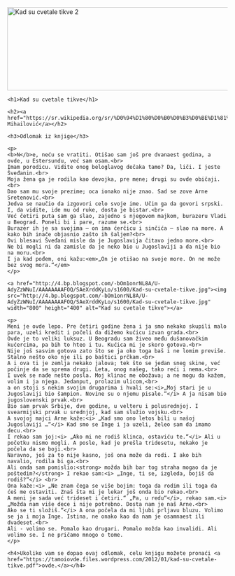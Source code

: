 <!DOCTYPE html>
<html>
<head>
	<meta charset="utf-8">
	<title>Domaći</title>
</head>
<body>
	<a href="http://www.laguna.rs/_img/korice/2781/kad_su_cvetale_tikve-dragoslav_mihailovic_v.jpg"> <img src="http://www.laguna.rs/_img/korice/2781/kad_su_cvetale_tikve-dragoslav_mihailovic_v.jpg" width="800" height="190" alt="Kad su cvetale tikve 2"> </a>


	<h1>Kad su cvetale tikve</h1>

	<h2><a href="https://sr.wikipedia.org/sr/%D0%94%D1%80%D0%B0%D0%B3%D0%BE%D1%81%D0%BB%D0%B0%D0%B2_%D0%9C%D0%B8%D1%85%D0%B0%D0%B8%D0%BB%D0%BE%D0%B2%D0%B8%D1%9B">Dragoslav Mihailović</a></h2>

	<h3>Odlomak iz knjige</h3>

	<p>
	<b>N</b>e, neću se vratiti. Otišao sam još pre dvanaest godina, a ovde, u Estersundu, već sam osam.<br>
	Imam porodicu. Vidite onog beloglavog dečaka tamo? Da, liči. I jeste Šveđanin.<br> 
	Moja žena ga je rodila kao devojka, pre mene; drugi su ovde običaji. <br>
	Dao sam mu svoje prezime; oca ionako nije znao. Sad se zove Arne Sretenović.<br>
	Jedva se naučio da izgovori celo svoje ime. Učim ga da govori srpski. I, da vidite, ide mu od ruke, dosta je bistar.<br>
	Već četiri puta sam ga slao, zajedno s njegovom majkom, burazeru Vladi u Beograd. Poneli bi i pare, razume se.<br>
	Burazer ih je sa svojima – on ima ćerčicu i sinčića – slao na more. A kako bih inače objasnio zašto ih šaljem?<br>
	Ovi blesavi Šveđani misle da je Jugoslavija čitavo jedno more.<br>
	Ne bi mogli ni da zamisle da je neko bio u Jugoslaviji a da nije bio na moru.<br>
	I ja kad pođem, oni kažu:<em>„On je otišao na svoje more. On ne može bez svog mora.“</em> 
	</p>

	<a href="http://4.bp.blogspot.com/-bOm1onrNL8A/U-AdyZzWNuI/AAAAAAAAFOQ/SAeXrddKyLo/s1600/Kad-su-cvetale-tikve.jpg"><img src="http://4.bp.blogspot.com/-bOm1onrNL8A/U-AdyZzWNuI/AAAAAAAAFOQ/SAeXrddKyLo/s1600/Kad-su-cvetale-tikve.jpg" width="800" height="400" alt="Kad su cvetale tikve"></a>

	<p>
	Meni je ovde lepo. Pre četiri godine žena i ja smo nekako skupili malo para, uzeli kredit i počeli da dižemo kućicu izvan grada.<br>
	Ovde je to veliki luksuz. U Beogradu sam živeo među dušanovačkim kućercima, pa bih to hteo i tu. Kućica mi je skoro gotova.<br>
	Nije još sasvim gotova zato što se ja oko toga baš i ne lomim previše. Stalno nešto oko nje ili po baštici prčkam.<br>
	A i ova ti je zemlja nekako jalova; tek što se jedan sneg skine, već počinje da se sprema drugi. Leta, onog našeg, tako reći i nema.<br>
	I uvek se nađe nešto posla. Moj klinac me obožava; a ne mogu da kažem, volim i ja njega. Jedanput, prolazim ulicom,<br>
	a on stoji s nekim svojim drugarima i hvali se:<i>„Moj stari je u Jugoslaviji bio šampion. Novine su o njemu pisale.“</i> A ja nisam bio jugoslovenski prvak.<br>
	Bio sam prvak Srbije, dve godine, u velteru i polusrednjoj. I svearmijski prvak u srednjoj, kad sam služio vojsku.<br>
	A svojoj majci Arne kaže:<i> „Kad smo ono letos bili u našoj Jugoslaviji …“</i> Kad smo se Inge i ja uzeli, želeo sam da imamo decu.<br>
	I rekao sam joj:<i> „Ako mi ne rodiš klinca, ostaviću te.“</i> Ali u početku nismo mogli. A posle, kad je prešla tridesetu, nekako je počela da se boji.<br>
	Naravno, još za to nije kasno, još ona može da rodi. I ako bih navalio, rodila bi ga.<br>
	Ali onda sam pomislio:<strong> možda bih bar tog straha mogao da je poštedim?</strong> I rekao sam:<i> „Inge, ti se, izgleda, bojiš da rodiš?“</i> <br>
	Ona kaže:<i> „Ne znam čega se više bojim: toga da rodim ili toga da ćeš me ostaviti. Znaš šta mi je lekar još onda bio rekao.<br> 
	A meni je sada već trideset i četiri.“ „Pa, u redu“</i>, rekao sam.<i> „Možda nam više dece i nije potrebno. Dosta nam je naš Arne.<br> 
	Ako se ti složiš.“</i> A ona počela da mi ljubi prljavu bluzu. Volimo se ja i moja Inge. Istina, ne onako kao da nam je osamnaest ili dvadeset.<br> 
	Ali - volimo se. Pomalo kao drugari. Pomalo možda kao invalidi. Ali volimo se. I ne pričamo mnogo o tome.
	</p>

	<h4>Ukoliko vam se dopao ovaj odlomak, celu knjigu možete pronaći <a href="https://tamoiovde.files.wordpress.com/2012/01/kad-su-cvetale-tikve.pdf">ovde.</a></h4>


</body>
</html>
